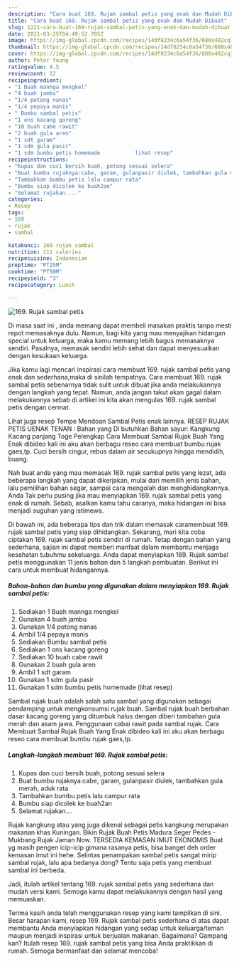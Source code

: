 ```yaml
---
description: "Cara buat 169. Rujak sambal petis yang enak dan Mudah Dibuat"
title: "Cara buat 169. Rujak sambal petis yang enak dan Mudah Dibuat"
slug: 1221-cara-buat-169-rujak-sambal-petis-yang-enak-dan-mudah-dibuat
date: 2021-03-25T04:49:52.705Z
image: https://img-global.cpcdn.com/recipes/14df8234c6a54f36/680x482cq70/169-rujak-sambal-petis-foto-resep-utama.jpg
thumbnail: https://img-global.cpcdn.com/recipes/14df8234c6a54f36/680x482cq70/169-rujak-sambal-petis-foto-resep-utama.jpg
cover: https://img-global.cpcdn.com/recipes/14df8234c6a54f36/680x482cq70/169-rujak-sambal-petis-foto-resep-utama.jpg
author: Peter Young
ratingvalue: 4.5
reviewcount: 12
recipeingredient:
- "1 Buah mannga mengkel"
- "4 buah jambu"
- "1/4 potong nanas"
- "1/4 pepaya manis"
- " Bumbu sambal petis"
- "1 ons kacang goreng"
- "10 buah cabe rawit"
- "2 buah gula aren"
- "1 sdt garam"
- "1 sdm gula pasir"
- "1 sdm bumbu petis homemade           lihat resep"
recipeinstructions:
- "Kupas dan cuci bersih buah, potong sesuai selera"
- "Buat bumbu rujaknya:cabe, garam, gulanpasir diulek, tambahkan gula merah, aduk rata"
- "Tambahkan bumbu petis lalu campur rata"
- "Bumbu siap dicolek ke buah2an"
- "Selamat rujakan...."
categories:
- Resep
tags:
- 169
- rujak
- sambal

katakunci: 169 rujak sambal 
nutrition: 211 calories
recipecuisine: Indonesian
preptime: "PT25M"
cooktime: "PT50M"
recipeyield: "3"
recipecategory: Lunch

---
```



![169. Rujak sambal petis](https://img-global.cpcdn.com/recipes/14df8234c6a54f36/680x482cq70/169-rujak-sambal-petis-foto-resep-utama.jpg)

Di masa  saat ini , anda memang dapat membeli masakan praktis tanpa mesti repot memasaknya dulu. Namun, bagi kita yang mau menyajikan hidangan special untuk keluarga, maka kamu memang lebih bagus memasaknya sendiri. Pasalnya, memasak sendiri lebih sehat dan dapat menyesuaikan dengan kesukaan keluarga.

Jika kamu lagi mencari inspirasi cara membuat 169. rujak sambal petis yang enak dan sederhana,maka di sinilah tempatnya. Cara membuat 169. rujak sambal petis  sebenarnya tidak sulit untuk dibuat jika anda melakukannya dengan langkah yang tepat. Namun, anda jangan takut akan gagal dalam melakukannya 
sebab di artikel ini kita akan mengulas 169. rujak sambal petis dengan cermat.  

Lihat juga resep Tempe Mendoan Sambal Petis enak lainnya. RESEP RUJAK PETIS UENAK TENAN : Bahan yang Di butuhkan Bahan sayur: Kangkung Kacang panjang Toge Pelengkap Cara Membuat Sambal Rujak Buah Yang Enak dibideo kali ini aku akan berbagu reseo cara membuat bumbu rujak gaes,tp. Cuci bersih cingur, rebus dalam air secukupnya hingga mendidih, buang.

Nah buat anda yang mau memasak 169. rujak sambal petis yang lezat, ada beberapa langkah yang dapat dikerjakan, mulai dari memilih jenis bahan, lalu pemilihan bahan segar, sampai cara mengolah dan menghidangkannya. Anda Tak perlu pusing jika mau menyiapkan 169. rujak sambal petis yang enak di rumah. Sebab, asalkan kamu  tahu caranya, maka hidangan ini bisa menjadi suguhan yang istimewa.

Di bawah ini, ada beberapa tips dan trik dalam memasak caramembuat 169. rujak sambal petis yang siap dihidangkan. Sekarang, mari kita coba ciptakan 169. rujak sambal petis sendiri di rumah. Tetap dengan bahan yang sederhana, sajian ini dapat memberi manfaat dalam membantu menjaga kesehatan tubuhmu sekeluarga. Anda dapat menyiapkan 169. Rujak sambal petis menggunakan 11 jenis bahan dan 5 langkah pembuatan. Berikut ini cara untuk membuat hidangannya.

<!--inarticleads1-->

##### Bahan-bahan dan bumbu yang digunakan dalam menyiapkan 169. Rujak sambal petis:

1. Sediakan 1 Buah mannga mengkel
1. Gunakan 4 buah jambu
1. Gunakan 1/4 potong nanas
1. Ambil 1/4 pepaya manis
1. Sediakan  Bumbu sambal petis
1. Sediakan 1 ons kacang goreng
1. Sediakan 10 buah cabe rawit
1. Gunakan 2 buah gula aren
1. Ambil 1 sdt garam
1. Gunakan 1 sdm gula pasir
1. Gunakan 1 sdm bumbu petis homemade           (lihat resep)


Sambal rujak buah adalah salah satu sambal yang digunakan sebagai pendamping untuk mengkonsumsi rujak buah. Sambal rujak buah berbahan dasar kacang goreng yang ditumbuk halus dengan diberi tambahan gula merah dan asam jawa. Penggunaan cabai rawit pada sambal rujak. Cara Membuat Sambal Rujak Buah Yang Enak dibideo kali ini aku akan berbagu reseo cara membuat bumbu rujak gaes,tp. 

<!--inarticleads2-->

##### Langkah-langkah membuat 169. Rujak sambal petis:

1. Kupas dan cuci bersih buah, potong sesuai selera
1. Buat bumbu rujaknya:cabe, garam, gulanpasir diulek, tambahkan gula merah, aduk rata
1. Tambahkan bumbu petis lalu campur rata
1. Bumbu siap dicolek ke buah2an
1. Selamat rujakan....


Rujak kangkung atau yang juga dikenal sebagai petis kangkung merupakan makanan khas Kuningan. Bikin Rujak Buah Petis Madura Seger Pedes - Mukbang Rujak Jaman Now. TERSEDIA KEMASAN IMUT EKONOMIS Buat yg masih pengen icip-icip gimana rasanya petis, bisa banget deh order kemasan imut ini hehe. Selintas penampakan sambal petis sangat mirip sambal rujak, lalu apa bedanya dong? Tentu saja petis yang membuat sambal ini berbeda. 

Jadi, itulah artikel tentang  169. rujak sambal petis  yang sederhana dan mudah versi kami. Semoga kamu dapat melakukannya dengan hasil yang memuaskan. 

Terima kasih anda telah menggunakan resep yang kami tampilkan di sini. Besar harapan kami, resep  169. Rujak sambal petis sederhana di atas dapat membantu Anda menyiapkan hidangan yang sedap untuk keluarga/teman maupun menjadi inspirasi untuk berjualan makanan. Bagaimana? Gampang kan? Itulah resep 169. rujak sambal petis yang bisa Anda praktikkan di rumah. Semoga bermanfaat dan selamat mencoba!

